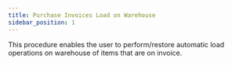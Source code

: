 ```yaml
---
title: Purchase Invoices Load on Warehouse
sidebar_position: 1
---
```


This procedure enables the user to perform/restore automatic load operations on warehouse of items that are on invoice.






